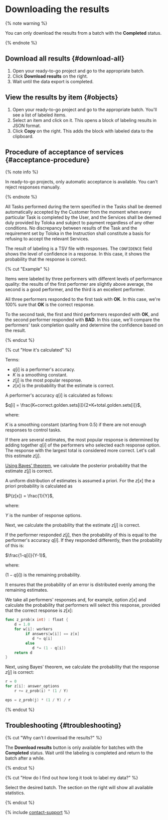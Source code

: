 # Downloading the results

{% note warning %}

You can only download the results from a batch with the **Completed** status.

{% endnote %}

## Download all results {#download-all}

1. Open your ready-to-go project and go to the appropriate batch.
1. Click **Download results** on the right.
1. Wait until the data export is completed.

## View the results by item {#objects}

1. Open your ready-to-go project and go to the appropriate batch. You'll see a list of labeled items.
1. Select an item and click on it. This opens a block of labeling results in JSON format.
1. Click **Copy** on the right. This adds the block with labeled data to the clipboard.

## Procedure of acceptance of services {#acceptance-procedure}

{% note info %}

In ready-to-go projects, only automatic acceptance is available. You can't reject responses manually.

{% endnote %}

All Tasks performed during the term specified in the Tasks shall be deemed automatically accepted by the Customer from the moment when every particular Task is completed by the User, and the Services shall be deemed duly provided by Toloka and subject to payment regardless of any other conditions. No discrepancy between results of the Task and the requirement set by Toloka in the Instruction shall constitute a basis for refusing to accept the relevant Services.

The result of labeling is a TSV file with responses. The `CONFIDENCE` field shows the level of confidence in a response. In this case, it shows the probability that the response is correct.

{% cut "Example" %}

Items were labeled by three performers with different levels of performance quality: the results of the first performer are slightly above average, the second is a good performer, and the third is an excellent performer.

All three performers responded to the first task with **OK**. In this case, we're 100% sure that **OK** is the correct response.

To the second task, the first and third performers responded with **OK**, and the second performer responded with **BAD**. In this case, we'll compare the performers' task completion quality and determine the confidence based on the result.

{% endcut %}

{% cut "How it's calculated" %}

Terms:

- $q[i]$ is a performer's accuracy.
- $K$ is a smoothing constant.
- $z[j]$ is the most popular response.
- $z[x]$ is the probability that the estimate is correct.

A performer's accuracy $q[i]$ is calculated as follows:

$q[i] = \frac{K+correct.golden.sets[i]}{2×K+total.golden.sets[i]}$,

where:

$K$ is a smoothing constant (starting from 0.5) if there are not enough responses to control tasks.

If there are several estimates, the most popular response is determined by adding together $q[i]$ of the performers who selected each response option. The response with the largest total is considered more correct. Let's call this estimate $z[j]$.

[Using Bayes' theorem](https://en.wikipedia.org/wiki/Bayes%27_theorem), we calculate the posterior probability that the estimate $z[j]$ is correct.

A uniform distribution of estimates is assumed a priori. For the $z[x]$ the a priori probability is calculated as

$P(z[x]) = \frac{1}{Y}$,

where:

$Y$ is the number of response options.

Next, we calculate the probability that the estimate $z[j]$ is correct.

If the performer responded $z[j]$, then the probability of this is equal to the performer's accuracy $q[i]$. If they responded differently, then the probability of this is:

$\frac{1-q[i]}{Y-1}$,

where:

$(1 - q[i])$ is the remaining probability.

It ensures that the probability of an error is distributed evenly among the remaining estimates.

We take all performers' responses and, for example, option $z[x]$ and calculate the probability that performers will select this response, provided that the correct response is $z[x]$:

```go
func z_prob(x int) : float {
    d = 1.0
    for w[i]: workers
         if answers[w[i]] == z[x]
            d *= q[i]
         else
            d *= (1 - q[i])
    return d
}
```

Next, using Bayes' theorem, we calculate the probability that the response $z[j]$ is correct:

```go
r = 0
for z[i]: answer_options
    r += z_prob(i) * (1 / Y)

eps = z_prob(j) * (1 / Y) / r
```

{% endcut %}

## Troubleshooting {#troubleshooting}

{% cut "Why can't I download the results?" %}

The **Download results** button is only available for batches with the **Completed** status. Wait until the labeling is completed and return to the batch after a while.

{% endcut %}

{% cut "How do I find out how long it took to label my data?" %}

Select the desired batch. The section on the right will show all available statistics.

{% endcut %}

{% include [contact-support](_includes/contact-support.md) %}